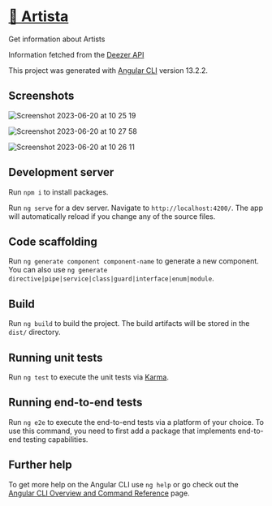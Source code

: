 # <a href="https://artist-app-johnwayodi.vercel.app/" target="_blank">🔗 Artista</a>
Get information about Artists

Information fetched from the [Deezer API](https://developers.deezer.com/api)

This project was generated with [Angular CLI](https://github.com/angular/angular-cli) version 13.2.2.

## Screenshots
![Screenshot 2023-06-20 at 10 25 19](https://github.com/johnwayodi/artist-app/assets/10683903/7838bd9f-523f-4812-9505-57a94d3a9846)

![Screenshot 2023-06-20 at 10 27 58](https://github.com/johnwayodi/artist-app/assets/10683903/33e78595-75e6-40fa-8549-fd8e1e61f7c5)

![Screenshot 2023-06-20 at 10 26 11](https://github.com/johnwayodi/artist-app/assets/10683903/918f9790-27ff-4a7d-a0cd-be5e14adb37a)

## Development server

Run `npm i` to install packages.

Run `ng serve` for a dev server. Navigate to `http://localhost:4200/`. The app will automatically reload if you change any of the source files.

## Code scaffolding

Run `ng generate component component-name` to generate a new component. You can also use `ng generate directive|pipe|service|class|guard|interface|enum|module`.

## Build

Run `ng build` to build the project. The build artifacts will be stored in the `dist/` directory.

## Running unit tests

Run `ng test` to execute the unit tests via [Karma](https://karma-runner.github.io).

## Running end-to-end tests

Run `ng e2e` to execute the end-to-end tests via a platform of your choice. To use this command, you need to first add a package that implements end-to-end testing capabilities.

## Further help

To get more help on the Angular CLI use `ng help` or go check out the [Angular CLI Overview and Command Reference](https://angular.io/cli) page.


